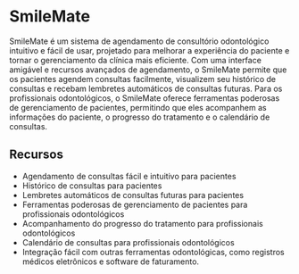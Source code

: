# SmileMate

SmileMate é um sistema de agendamento de consultório odontológico intuitivo e fácil de usar, projetado para melhorar a experiência do paciente e tornar o gerenciamento da clínica mais eficiente. Com uma interface amigável e recursos avançados de agendamento, o SmileMate permite que os pacientes agendem consultas facilmente, visualizem seu histórico de consultas e recebam lembretes automáticos de consultas futuras. Para os profissionais odontológicos, o SmileMate oferece ferramentas poderosas de gerenciamento de pacientes, permitindo que eles acompanhem as informações do paciente, o progresso do tratamento e o calendário de consultas.

## Recursos

-   Agendamento de consultas fácil e intuitivo para pacientes
-   Histórico de consultas para pacientes
-   Lembretes automáticos de consultas futuras para pacientes
-   Ferramentas poderosas de gerenciamento de pacientes para profissionais odontológicos
-   Acompanhamento do progresso do tratamento para profissionais odontológicos
-   Calendário de consultas para profissionais odontológicos
-   Integração fácil com outras ferramentas odontológicas, como registros médicos eletrônicos e software de faturamento.
